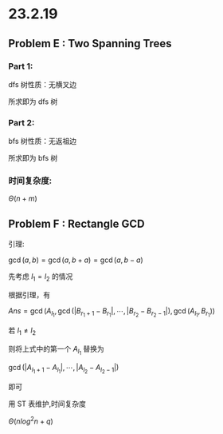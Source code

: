 # 23.2.19

## Problem E : Two Spanning Trees

### Part 1:

dfs 树性质：无横叉边

所求即为 dfs 树

### Part 2:

bfs 树性质：无返祖边

所求即为 bfs 树

### 时间复杂度:

$\Theta(n+m)$

## Problem F : Rectangle GCD

引理:

$\gcd(a,b)=\gcd(a,b+a)=\gcd(a,b-a)$

先考虑 $l_1=l_2$ 的情况

根据引理，有

$Ans=\gcd(A_{l_1},\gcd(|B_{r_1+1}-B_{r_1}|,\cdots,|B_{r_2}-B_{r_2-1}|),\gcd(A_{l_1},B_{r_1}))$

若 $l_1 \ne l_2$

则将上式中的第一个 $A_{l_1}$ 替换为 

$\gcd(|A_{l_1+1}-A_{l_1}|,\cdots,|A_{l_2}-A_{l_2-1}|)$

即可

用 ST 表维护,时间复杂度

$\Theta (n log^2n+q)$
